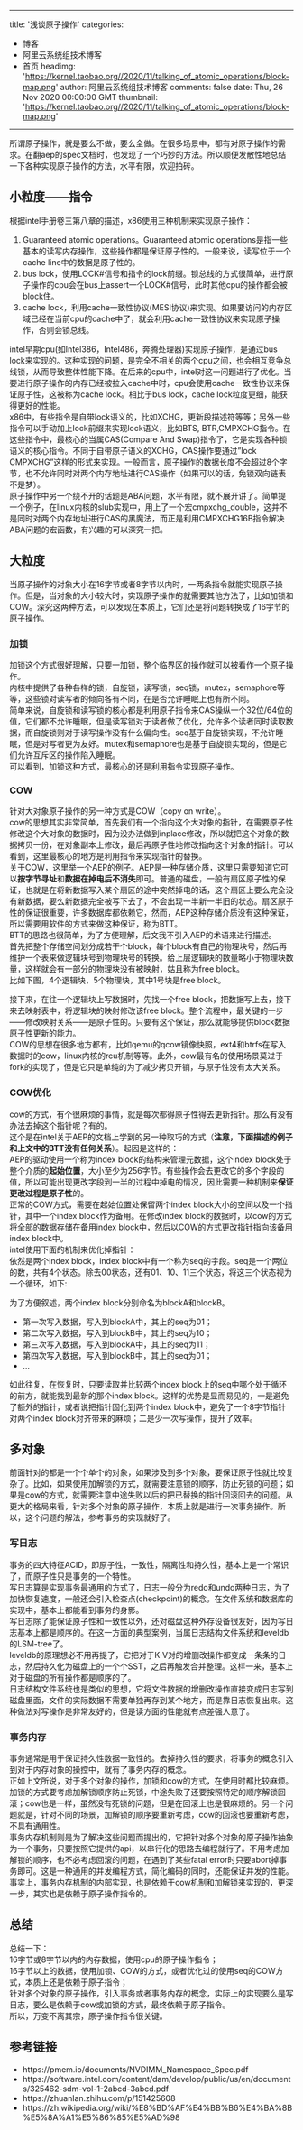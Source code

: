 
---
title: '浅谈原子操作'
categories: 
 - 博客
 - 阿里云系统组技术博客
 - 首页
headimg: 'https://kernel.taobao.org//2020/11/talking_of_atomic_operations/block-map.png'
author: 阿里云系统组技术博客
comments: false
date: Thu, 26 Nov 2020 00:00:00 GMT
thumbnail: 'https://kernel.taobao.org//2020/11/talking_of_atomic_operations/block-map.png'
---

<div>   
<p>所谓原子操作，就是要么不做，要么全做。在很多场景中，都有对原子操作的需求。在翻aep的spec文档时，也发现了一个巧妙的方法。所以顺便发散性地总结一下各种实现原子操作的方法，水平有限，欢迎拍砖。</p> <h2 id="小粒度指令">小粒度——指令</h2> <p>根据intel手册卷三第八章的描述，x86使用三种机制来实现原子操作：</p> <ol> <li>Guaranteed atomic operations。Guaranteed atomic operations是指一些基本的读写内存操作，这些操作都是保证原子性的。一般来说，读写位于一个cache line中的数据是原子性的。</li> <li>bus lock，使用LOCK#信号和指令的lock前缀。锁总线的方式很简单，进行原子操作的cpu会在bus上assert一个LOCK#信号，此时其他cpu的操作都会被block住。</li> <li>cache lock，利用cache一致性协议(MESI协议)来实现。如果要访问的内存区域已经在当前cpu的cache中了，就会利用cache一致性协议来实现原子操作，否则会锁总线。</li> </ol> <p>intel早期cpu(如Intel386，Intel486，奔腾处理器)实现原子操作，是通过bus lock来实现的。这种实现的问题，是完全不相关的两个cpu之间，也会相互竞争总线锁，从而导致整体性能下降。在后来的cpu中，intel对这一问题进行了优化。当要进行原子操作的内存已经被拉入cache中时，cpu会使用cache一致性协议来保证原子性，这被称为cache lock。相比于bus lock，cache lock粒度更细，能获得更好的性能。<br> x86中，有些指令是自带lock语义的，比如XCHG，更新段描述符等等；另外一些指令可以手动加上lock前缀来实现lock语义，比如BTS, BTR,CMPXCHG指令。在这些指令中，最核心的当属CAS(Compare And Swap)指令了，它是实现各种锁语义的核心指令。不同于自带原子语义的XCHG，CAS操作要通过”lock CMPXCHG”这样的形式来实现。一般而言，原子操作的数据长度不会超过8个字节，也不允许同时对两个内存地址进行CAS操作（如果可以的话，免锁双向链表不是梦）。<br> 原子操作中另一个绕不开的话题是ABA问题，水平有限，就不展开讲了。简单提一个例子，在linux内核的slub实现中，用上了一个宏cmpxchg_double，这并不是同时对两个内存地址进行CAS的黑魔法，而正是利用CMPXCHG16B指令解决ABA问题的宏函数，有兴趣的可以深究一把。</p> <h2 id="大粒度">大粒度</h2> <p>当原子操作的对象大小在16字节或者8字节以内时，一两条指令就能实现原子操作。但是，当对象的大小较大时，实现原子操作的就需要其他方法了，比如加锁和COW。深究这两种方法，可以发现在本质上，它们还是将问题转换成了16字节的原子操作。</p> <h3 id="加锁">加锁</h3> <p>加锁这个方式很好理解，只要一加锁，整个临界区的操作就可以被看作一个原子操作。<br> 内核中提供了各种各样的锁，自旋锁，读写锁，seq锁，mutex，semaphore等等，这些锁对读写者的倾向各有不同，在是否允许睡眠上也有所不同。<br> 简单来说，自旋锁和读写锁的核心都是利用原子指令来CAS操纵一个32位/64位的值，它们都不允许睡眠，但是读写锁对于读者做了优化，允许多个读者同时读取数据，而自旋锁则对于读写操作没有什么偏向性。seq基于自旋锁实现，不允许睡眠，但是对写者更为友好。mutex和semaphore也是基于自旋锁实现的，但是它们允许互斥区的操作陷入睡眠。<br> 可以看到，加锁这种方式，最核心的还是利用指令实现原子操作。</p> <h3 id="cow">COW</h3> <p>针对大对象原子操作的另一种方式是COW（copy on write）。<br> cow的思想其实非常简单，首先我们有一个指向这个大对象的指针，在需要原子性修改这个大对象的数据时，因为没办法做到inplace修改，所以就把这个对象的数据拷贝一份，在对象副本上修改，最后再原子性地修改指向这个对象的指针。可以看到，这里最核心的地方是利用指令来实现指针的替换。<br> 关于COW，这里举一个AEP的例子。AEP是一种存储介质，这里只需要知道它可以<strong>按字节寻址</strong>和<strong>数据在掉电后不消失</strong>即可。普通的磁盘，一般有扇区原子性的保证，也就是在将新数据写入某个扇区的途中突然掉电的话，这个扇区上要么完全没有新数据，要么新数据完全被写下去了，不会出现一半新一半旧的状态。扇区原子性的保证很重要，许多数据库都依赖它，然而，AEP这种存储介质没有这种保证，所以需要用软件的方式来做这种保证，称为BTT。<br> BTT的思路也很简单，为了方便理解，后文我不引入AEP的术语来进行描述。<br> 首先把整个存储空间划分成若干个block，每个block有自己的物理块号，然后再维护一个表来做逻辑块号到物理块号的转换。给上层逻辑块的数量略小于物理块数量，这样就会有一部分的物理块没有被映射，姑且称为free block。<br> 比如下图，4个逻辑块，5个物理块，其中1号块是free block。<br> <img src="https://kernel.taobao.org//2020/11/talking_of_atomic_operations/block-map.png" alt referrerpolicy="no-referrer"></p> <p>接下来，在往一个逻辑块上写数据时，先找一个free block，把数据写上去，接下来去映射表中，将逻辑块的映射修改该free block。整个流程中，最关键的一步——修改映射关系——是原子性的。只要有这个保证，那么就能够提供block数据原子性更新的能力。<br> COW的思想在很多地方都有，比如qemu的qcow镜像快照，ext4和btrfs在写入数据时的cow，linux内核的rcu机制等等。此外，cow最有名的使用场景莫过于fork的实现了，但是它只是单纯的为了减少拷贝开销，与原子性没有太大关系。</p> <h3 id="cow优化">COW优化</h3> <p>cow的方式，有个很麻烦的事情，就是每次都得原子性得去更新指针。那么有没有办法去掉这个指针呢？有的。<br> 这个是在intel关于AEP的文档上学到的另一种取巧的方式（<strong>注意，下面描述的例子和上文中的BTT没有任何关系</strong>）。起因是这样的：<br> AEP的驱动使用一个称为index block的结构来管理元数据，这个index block处于整个介质的<strong>起始位置</strong>，大小至少为256字节。有些操作会去更改它的多个字段的值，所以可能出现更改字段到一半的过程中掉电的情况，因此需要一种机制来<strong>保证更改过程是原子性</strong>的。<br> 正常的COW方式，需要在起始位置处保留两个index block大小的空间以及一个指针，其中一个index block作为备用。在修改index block的数据时，以cow的方式将全部的数据存储在备用index block中，然后以COW的方式更改指针指向该备用index block中。<br> intel使用下面的机制来优化掉指针：<br> 依然是两个index block，index block中有一个称为seq的字段。seq是一个两位的数，共有4个状态。除去00状态，还有01、10、11三个状态，将这三个状态视为一个循环，如下:<br> <img src="https://kernel.taobao.org//2020/11/talking_of_atomic_operations/seq.png" alt referrerpolicy="no-referrer"></p> <p>为了方便叙述，两个index block分别命名为blockA和blockB。</p> <ul> <li>第一次写入数据，写入到blockA中，其上的seq为01；</li> <li>第二次写入数据，写入到blockB中，其上的seq为10；</li> <li>第三次写入数据，写入到blockA中，其上的seq为11；</li> <li>第四次写入数据，写入到blockB中，其上的seq为01；</li> <li>…</li> </ul> <p>如此往复，在恢复时，只要读取并比较两个index block上的seq中哪个处于循环的前方，就能找到最新的那个index block。这样的优势是显而易见的，一是避免了额外的指针，或者说把指针固化到两个index block中，避免了一个8字节指针对两个index block对齐带来的麻烦；二是少一次写操作，提升了效率。</p> <h2 id="多对象">多对象</h2> <p>前面针对的都是一个个单个的对象，如果涉及到多个对象，要保证原子性就比较复杂了。比如，如果使用加解锁的方式，就需要注意锁的顺序，防止死锁的问题；如果是cow的方式，就需要注意中途失败以后的把已替换的指针回滚回去的问题。从更大的格局来看，针对多个对象的原子操作，本质上就是进行一次事务操作。所以，这个问题的解法，参考事务的实现就好了。</p> <h3 id="写日志">写日志</h3> <p>事务的四大特征ACID，即原子性，一致性，隔离性和持久性，基本上是一个常识了，而原子性只是事务的一个特性。<br> 写日志算是实现事务最通用的方式了，日志一般分为redo和undo两种日志，为了加快恢复速度，一般还会引入检查点(checkpoint)的概念。在文件系统和数据库的实现中，基本上都能看到事务的身影。<br> 写日志除了能保证原子性和一致性以外，还对磁盘这种外存设备很友好，因为写日志基本上都是顺序的。在这一方面的典型案例，当属日志结构文件系统和leveldb的LSM-tree了。<br> leveldb的原理想必不用再提了，它把对于K-V对的增删改操作都变成一条条的日志，然后持久化为磁盘上的一个个SST，之后再触发合并整理。这样一来，基本上对于磁盘的所有操作都是顺序的了。<br> 日志结构文件系统也是类似的思想，它将文件数据的增删改操作直接变成日志写到磁盘里面，文件的实际数据不需要单独再存到某个地方，而是靠日志恢复出来。这种做法对写操作是非常友好的，但是读方面的性能就有点差强人意了。</p> <h3 id="事务内存">事务内存</h3> <p>事务通常是用于保证持久性数据一致性的。去掉持久性的要求，将事务的概念引入到对于内存对象的操控中，就有了事务内存的概念。<br> 正如上文所说，对于多个对象的操作，加锁和cow的方式，在使用时都比较麻烦。加锁的方式要考虑加解锁顺序防止死锁，中途失败了还要按照特定的顺序解锁回滚；cow也是一样，虽然没有死锁的问题，但是在回滚上也是很麻烦的。另一个问题就是，针对不同的场景，加解锁的顺序要重新考虑，cow的回滚也要重新考虑，不具有通用性。<br> 事务内存机制则是为了解决这些问题而提出的，它把针对多个对象的原子操作抽象为一个事务，只要按照它提供的api，以串行化的思路去编程就行了。不用考虑加解锁的顺序，也不必考虑回滚的问题，在遇到了某些fatal error时只要abort掉事务即可。这是一种通用的并发编程方式，简化编码的同时，还能保证并发的性能。<br> 事实上，事务内存机制的内部实现，也是依赖于cow机制和加解锁来实现的，更深一步，其实也是依赖于原子操作指令的。</p> <h2 id="总结">总结</h2> <p>总结一下：<br> 16字节或8字节以内的内存数据，使用cpu的原子操作指令；<br> 16字节以上的数据，使用加锁、COW的方式，或者优化过的使用seq的COW方式，本质上还是依赖于原子指令；<br> 针对多个对象的原子操作，引入事务或者事务内存的概念，实际上的实现要么是写日志，要么是依赖于cow或加锁的方式，最终依赖于原子指令。<br> 所以，万变不离其宗，原子操作指令很关键。</p> <h2 id="参考链接">参考链接</h2> <ul> <li>https://pmem.io/documents/NVDIMM_Namespace_Spec.pdf</li> <li>https://software.intel.com/content/dam/develop/public/us/en/documents/325462-sdm-vol-1-2abcd-3abcd.pdf</li> <li>https://zhuanlan.zhihu.com/p/151425608</li> <li>https://zh.wikipedia.org/wiki/%E8%BD%AF%E4%BB%B6%E4%BA%8B%E5%8A%A1%E5%86%85%E5%AD%98</li> </ul>   
</div>
            